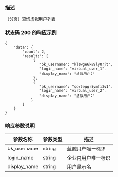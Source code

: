 ### 描述

（分页）查询虚拟用户列表

### 状态码 200 的响应示例

```json5
{
    "data": {
        "count": 2,
        "results": [
             {
                "bk_username": "klzwge6k69ly0rjt",
                "login_name": "virtual_user_1",
                "display_name": "虚拟用户1"
             },
             {
                "bk_username": "soxteugr5ymfi3w1",
                "login_name": "virtual_user_2",
                "display_name": "虚拟用户2"
            }
        ]
    }
}
```

### 响应参数说明

| 参数名称         | 参数类型   | 描述        |
|--------------|--------|-----------|
| bk_username  | string | 蓝鲸用户唯一标识  |
| login_name   | string | 企业内用户唯一标识 |
| display_name | string | 用户展示名     |
